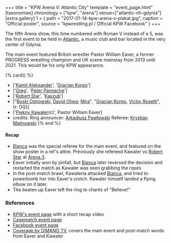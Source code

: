 +++
title = "KPW Arena V: Atlantic City"
template = "event_page.html"
[taxonomies]
chronology = ["kpw", "arena"]
venue=["atlantic-nh-gdynia"]
[extra.gallery]
1 = { path = "2017-01-14-kpw-arena-v-plakat.jpg", caption = "Official poster", source = "kpwrestling.pl / Official KPW Facebook" }
+++

The fifth Arena show, this time numbered with Roman V instead of a 5, was the first event to be held in [Atlantic](@/v/atlantic-nh-gdynia.md), a music club and bar located in the very center of Gdynia.

The main event featured British wrestler Pastor William Eaver, a former PROGRESS wrestling champion and UK scene mainstay from 2013 until 2021. This would be his only KPW appearance.

{% card() %}
- ['[Kamil Aleksander](@/w/kamil-aleksander.md)', '[Gracjan Korpo](@/w/gracjan-korpo.md)']
- ['[Greg](@/w/greg.md)', '[Peter Pannache](@/w/peter-pannache.md)']
- ['[Robert Star](@/w/robert-star.md)', '[Kaszub](@/w/kaszub.md)']
- ["[Boski Ostrowski](@/w/ostrowski.md), [David Oliwa](@/w/david-oliwa.md); [Mira](@/w/mira.md)",
  "[Gracjan Korpo](@/w/gracjan-korpo.md), [Victor Rosetti](@/w/rosetti.md)", {r: DQ}]
- ['[Piękny Kawaler](@/w/piekny-kawaler.md)(c)', Pastor William Eaver]
- credits:
    Ring announcer: [Arkadiusz Pawłowski](@/w/pan-pawlowski.md)
    Referee: [Krystian Malinowski](@/w/krystian-malinowski.md)
{% end %}

#### Recap

* [Bianca](@/w/bianca.md) was the special referee for the main event, and featured on the show poster in a ref's attire. Previously she refereed Kawaler vs [Robert Star](@/w/robert-star.md) at [Arena 3](@/e/kpw/2016-06-11-kpw-arena-3.md).
* Eaver initially won by pinfall, but [Bianca](@/w/bianca.md) later reversed the decision and restarted the match as Kawaler was seen grabbing the ropes
* In the post-match brawl, Kawaleria attacked [Bianca](@/w/bianca.md), and tried to powerbomb her into Eaver's crotch. Kawaler himself landed a flying elbow on it later.
* The beaten up Eaver left the ring to chants of "Believe!"

### References

* [KPW's event page](https://kpwrestling.pl/events/kpw-arena-v/) with a short recap video
* [Cagematch event page](https://www.cagematch.net/?id=1&nr=169387)
* [Facebook event page](https://www.facebook.com/events/320616958337738/)
* [Coverage by DIMANO TV](https://www.youtube.com/watch?v=LPisUPKX0vM), covers the main event and post-match words from Eaver and Kawaler

